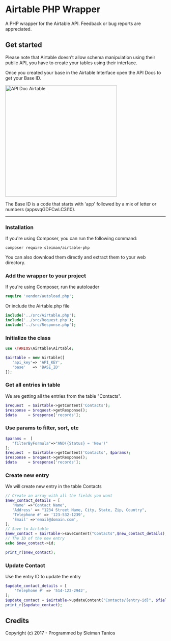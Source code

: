 # Airtable PHP Wrapper
A PHP wrapper for the Airtable API. Feedback or bug reports are appreciated.


## Get started

Please note that Airtable doesn't allow schema manipulation using their public API, you have to create your tables using their interface.

Once you created your base in the Airtable Interface open the API Docs to get your Base ID.


<img src="example/img/api-doc-b.png" alt="API Doc Airtable"  width="350">

The Base ID is a code that starts with 'app' followed by a mix of letter or numbers (appsvqGDFCwLC3I10).

---

### Installation

If you're using Composer, you can run the following command:
```
composer require sleiman/airtable-php
```
You can also download them directly and extract them to your web directory.


### Add the wrapper to your project
If you're using Composer, run the autoloader
```php
require 'vendor/autoload.php';
```
Or include the Airtable.php file

```php
include('../src/Airtable.php');
include('../src/Request.php');
include('../src/Response.php');
```
### Initialize the class
```php
use \TANIOS\Airtable\Airtable;

$airtable = new Airtable([
   'api_key'=> 'API_KEY',
   'base'   => 'BASE_ID'
]);
```
### Get all entries in table
We are getting all the entries from the table "Contacts". 
```php
$request  = $airtable->getContent('Contacts');
$response = $request->getResponse();
$data 	  = $response['records'];
```
### Use params to filter, sort, etc
```php
$params =  [
   "filterByFormula"=>"AND({Status} = 'New')"
];
$request  = $airtable->getContent('Contacts', $params);
$response = $request->getResponse();
$data 	  = $response['records'];
```
### Create new entry
We will create new entry in the table Contacts
```php
// Create an array with all the fields you want 
$new_contact_details = [
   'Name' =>"Contact Name",
   'Address' => "1234 Street Name, City, State, Zip, Country",
   'Telephone #' => '123-532-1239',
   'Email' =>'email@domain.com',
];
// Save to Airtable
$new_contact = $airtable->saveContent("Contacts",$new_contact_details);
// The ID of the new entry
echo $new_contact->id;

print_r($new_contact);
```

### Update Contact
Use the entry ID to update the entry
```php
$update_contact_details = [
    'Telephone #' => '514-123-2942',
];
$update_contact = $airtable->updateContent("Contacts/{entry-id}", $fields);
print_r($update_contact);
```

## Credits

Copyright (c) 2017 - Programmed by Sleiman Tanios
